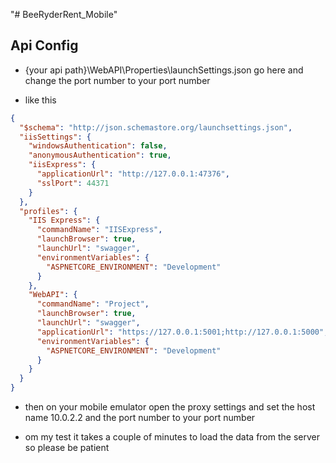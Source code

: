 "# BeeRyderRent_Mobile" 


## Api Config

- {your api path}\WebAPI\Properties\launchSettings.json go here and change the port number to your port number

- like this
```json
{
  "$schema": "http://json.schemastore.org/launchsettings.json",
  "iisSettings": {
    "windowsAuthentication": false,
    "anonymousAuthentication": true,
    "iisExpress": {
      "applicationUrl": "http://127.0.0.1:47376",
      "sslPort": 44371
    }
  },
  "profiles": {
    "IIS Express": {
      "commandName": "IISExpress",
      "launchBrowser": true,
      "launchUrl": "swagger",
      "environmentVariables": {
        "ASPNETCORE_ENVIRONMENT": "Development"
      }
    },
    "WebAPI": {
      "commandName": "Project",
      "launchBrowser": true,
      "launchUrl": "swagger",
      "applicationUrl": "https://127.0.0.1:5001;http://127.0.0.1:5000",
      "environmentVariables": {
        "ASPNETCORE_ENVIRONMENT": "Development"
      }
    }
  }
}

```
- then on your mobile emulator open the proxy settings and set the host name 10.0.2.2 and the port number to your port number

- om my test it takes a couple of minutes to load the data from the server so please be patient